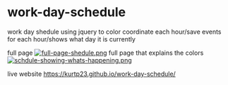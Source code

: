 # work-day-schedule
work day shedule using jquery to color coordinate each hour/save events for each hour/shows what day it is currently

full page
[![full-page-shedule.png](https://i.postimg.cc/QNRwY5Xz/full-page-shedule.png)](https://postimg.cc/NLkd5K28)
full page that explains the colors
[![schdule-showing-whats-happening.png](https://i.postimg.cc/TwB7SMXb/schdule-showing-whats-happening.png)](https://postimg.cc/S27f2PRQ)

live website
https://kurtp23.github.io/work-day-schedule/
